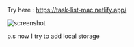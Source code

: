 Try here  :
https://task-list-mac.netlify.app/

![screenshot](https://i.postimg.cc/kMKzYRz2/image.png)

p.s now I try to add local storage  
